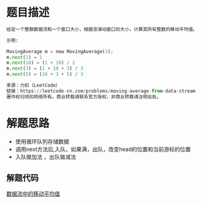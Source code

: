 # 题目描述 

```python
给定一个整数数据流和一个窗口大小，根据该滑动窗口的大小，计算其所有整数的移动平均值。

示例:

MovingAverage m = new MovingAverage(3);
m.next(1) = 1
m.next(10) = (1 + 10) / 2
m.next(3) = (1 + 10 + 3) / 3
m.next(5) = (10 + 3 + 5) / 3

来源：力扣（LeetCode）
链接：https://leetcode-cn.com/problems/moving-average-from-data-stream
著作权归领扣网络所有。商业转载请联系官方授权，非商业转载请注明出处。
```

# 解题思路
* 使用循环队列存储数据
* 调用next方法后,入队，如果满，出队，改变head的位置和当前游标的位置
* 入队做加法 ，出队做减法

## 解题代码

[数据流中的移动平均值](346-my.py)

 
